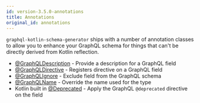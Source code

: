 ```yaml
---
id: version-3.5.0-annotations
title: Annotations
original_id: annotations
---
```


`graphql-kotlin-schema-generator` ships with a number of annotation classes to allow you to enhance your GraphQL schema
for things that can't be directly derived from Kotlin reflection.

* [@GraphQLDescription](../customizing-schemas/documenting-fields) - Provide a description for a GraphQL field
* [@GraphQLDirective](../customizing-schemas/directives) - Registers directive on a GraphQL field
* [@GraphQLIgnore](../customizing-schemas/excluding-fields) - Exclude field from the GraphQL schema
* [@GraphQLName](../customizing-schemas/renaming-fields) - Override the name used for the type
* Kotlin built in [@Deprecated](../customizing-schemas/deprecating-schema) - Apply the GraphQL `@deprecated` directive on the field
